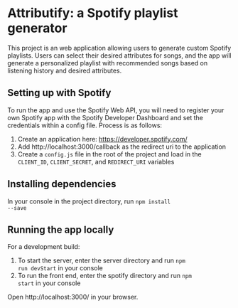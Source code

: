 # Attributify: a Spotify playlist generator
This project is an web application allowing users to generate custom Spotify playlists. Users can select their desired attributes for songs, and the app will generate a personalized playlist with recommended songs based on listening history and desired attributes.

## Setting up with Spotify
To run the app and use the Spotify Web API, you will need to register your own Spotify app with the Spotify Developer Dashboard and set the credentials within a config file. Process is as follows:
1. Create an application here: https://developer.spotify.com/
2. Add http://localhost:3000/callback as the redirect uri to the application
3. Create a <code>config.js</code> file in the root of the project and load in the <code>CLIENT_ID</code>, <code>CLIENT_SECRET</code>, and <code>REDIRECT_URI</code> variables

## Installing dependencies
In your console in the project directory, run <code>npm install --save</code>

## Running the app locally
For a development build:
1. To start the server, enter the server directory and run <code>npm run devStart</code> in your console
2. To run the front end, enter the spotify directory and run <code>npm start</code> in your console

Open http://localhost:3000/ in your browser.





